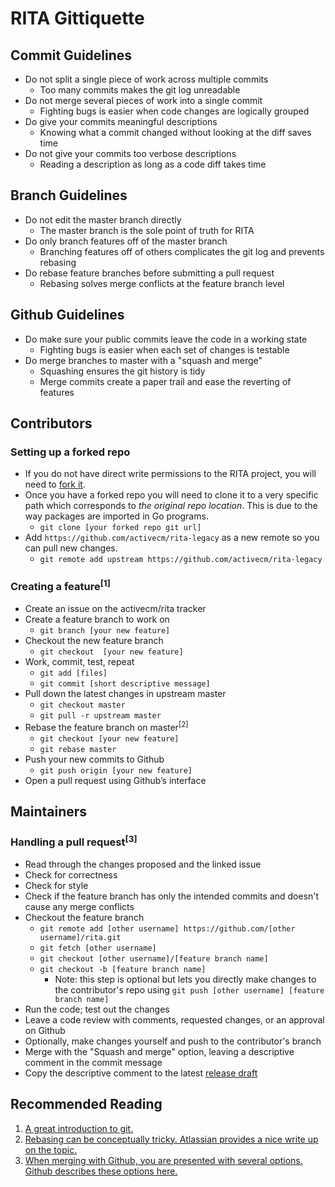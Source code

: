 # RITA Gittiquette

## Commit Guidelines
- Do not split a single piece of work across multiple commits
  - Too many commits makes the git log unreadable
- Do not merge several pieces of work into a single commit
  - Fighting bugs is easier when code changes are logically grouped
- Do give your commits meaningful descriptions
  - Knowing what a commit changed without looking at the diff saves time
- Do not give your commits too verbose descriptions
  - Reading a description as long as a code diff takes time

## Branch Guidelines
- Do not edit the master branch directly
  - The master branch is the sole point of truth for RITA
- Do only branch features off of the master branch
  - Branching features off of others complicates the git log and prevents rebasing
- Do rebase feature branches before submitting a pull request
  - Rebasing solves merge conflicts at the feature branch level

## Github Guidelines
- Do make sure your public commits leave the code in a working state
  - Fighting bugs is easier when each set of changes is testable
- Do merge branches to master with a "squash and merge"
  - Squashing ensures the git history is tidy
  - Merge commits create a paper trail and ease the reverting of features

## Contributors
### Setting up a forked repo
- If you do not have direct write permissions to the RITA project, you will need to [fork it](https://github.com/activecm/rita-legacy/fork).
- Once you have a forked repo you will need to clone it to a very specific path which corresponds to _the original repo location_. This is due to the way packages are imported in Go programs.
  - `git clone [your forked repo git url]`
- Add `https://github.com/activecm/rita-legacy` as a new remote so you can pull new changes.
  - `git remote add upstream https://github.com/activecm/rita-legacy`

### Creating a feature<sup>[1]</sup>
- Create an issue on the activecm/rita tracker
- Create a feature branch to work on
  - `git branch [your new feature]`
- Checkout the new feature branch
  - `git checkout  [your new feature]`
- Work, commit, test, repeat
  - `git add [files]`
  - `git commit [short descriptive message]`
- Pull down the latest changes in upstream master
  - `git checkout master`
  - `git pull -r upstream master`
- Rebase the feature branch on master<sup>[2]</sup>
  - `git checkout [your new feature]`
  - `git rebase master`
- Push your new commits to Github
  - `git push origin [your new feature]`
- Open a pull request using Github’s interface

## Maintainers
### Handling a pull request<sup>[3]</sup>
- Read through the changes proposed and the linked issue
- Check for correctness
- Check for style
- Check if the feature branch has only the intended commits and doesn't cause any merge conflicts
- Checkout the feature branch
  - `git remote add [other username] https://github.com/[other username]/rita.git`
  - `git fetch [other username]`
  - `git checkout [other username]/[feature branch name]`
  - `git checkout -b [feature branch name]`
    - Note: this step is optional but lets you directly make changes to the contributor's repo using `git push [other username] [feature branch name]`
- Run the code; test out the changes
- Leave a code review with comments, requested changes, or an approval on Github
- Optionally, make changes yourself and push to the contributor's branch
- Merge with the "Squash and merge" option, leaving a descriptive comment in the commit message
- Copy the descriptive comment to the latest [release draft](https://github.com/activecm/rita-legacy/releases)

## Recommended Reading
1. [A great introduction to git.](http://rogerdudler.github.io/git-guide/)
2. [Rebasing can be conceptually tricky. Atlassian provides a nice write up on the topic.](https://www.atlassian.com/git/tutorials/merging-vs-rebasing)
3. [When merging with Github, you are presented with several options. Github describes these options here.](https://help.github.com/en/github/collaborating-with-issues-and-pull-requests/about-pull-request-merges)
